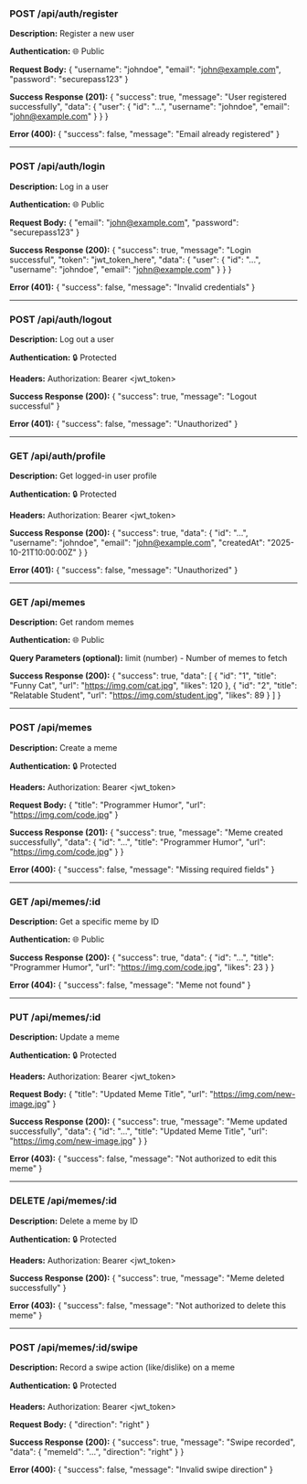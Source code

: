 ### POST /api/auth/register
**Description:** Register a new user

**Authentication:** 🌐 Public

**Request Body:**
{
  "username": "johndoe",
  "email": "john@example.com",
  "password": "securepass123"
}

**Success Response (201):**
{
  "success": true,
  "message": "User registered successfully",
  "data": { "user": { "id": "...", "username": "johndoe", "email": "john@example.com" } }
}

**Error (400):**
{
  "success": false,
  "message": "Email already registered"
}

---

### POST /api/auth/login
**Description:** Log in a user

**Authentication:** 🌐 Public

**Request Body:**
{
  "email": "john@example.com",
  "password": "securepass123"
}

**Success Response (200):**
{
  "success": true,
  "message": "Login successful",
  "token": "jwt_token_here",
  "data": { "user": { "id": "...", "username": "johndoe", "email": "john@example.com" } }
}

**Error (401):**
{
  "success": false,
  "message": "Invalid credentials"
}

---

### POST /api/auth/logout
**Description:** Log out a user

**Authentication:** 🔒 Protected

**Headers:**
Authorization: Bearer <jwt_token>

**Success Response (200):**
{
  "success": true,
  "message": "Logout successful"
}

**Error (401):**
{
  "success": false,
  "message": "Unauthorized"
}

---

### GET /api/auth/profile
**Description:** Get logged-in user profile

**Authentication:** 🔒 Protected

**Headers:**
Authorization: Bearer <jwt_token>

**Success Response (200):**
{
  "success": true,
  "data": { "id": "...", "username": "johndoe", "email": "john@example.com", "createdAt": "2025-10-21T10:00:00Z" }
}

**Error (401):**
{
  "success": false,
  "message": "Unauthorized"
}

---

### GET /api/memes
**Description:** Get random memes

**Authentication:** 🌐 Public

**Query Parameters (optional):**
limit (number) - Number of memes to fetch

**Success Response (200):**
{
  "success": true,
  "data": [
    { "id": "1", "title": "Funny Cat", "url": "https://img.com/cat.jpg", "likes": 120 },
    { "id": "2", "title": "Relatable Student", "url": "https://img.com/student.jpg", "likes": 89 }
  ]
}

---

### POST /api/memes
**Description:** Create a meme

**Authentication:** 🔒 Protected

**Headers:**
Authorization: Bearer <jwt_token>

**Request Body:**
{
  "title": "Programmer Humor",
  "url": "https://img.com/code.jpg"
}

**Success Response (201):**
{
  "success": true,
  "message": "Meme created successfully",
  "data": { "id": "...", "title": "Programmer Humor", "url": "https://img.com/code.jpg" }
}

**Error (400):**
{
  "success": false,
  "message": "Missing required fields"
}

---

### GET /api/memes/:id
**Description:** Get a specific meme by ID

**Authentication:** 🌐 Public

**Success Response (200):**
{
  "success": true,
  "data": { "id": "...", "title": "Programmer Humor", "url": "https://img.com/code.jpg", "likes": 23 }
}

**Error (404):**
{
  "success": false,
  "message": "Meme not found"
}

---

### PUT /api/memes/:id
**Description:** Update a meme

**Authentication:** 🔒 Protected

**Headers:**
Authorization: Bearer <jwt_token>

**Request Body:**
{
  "title": "Updated Meme Title",
  "url": "https://img.com/new-image.jpg"
}

**Success Response (200):**
{
  "success": true,
  "message": "Meme updated successfully",
  "data": { "id": "...", "title": "Updated Meme Title", "url": "https://img.com/new-image.jpg" }
}

**Error (403):**
{
  "success": false,
  "message": "Not authorized to edit this meme"
}

---

### DELETE /api/memes/:id
**Description:** Delete a meme by ID

**Authentication:** 🔒 Protected

**Headers:**
Authorization: Bearer <jwt_token>

**Success Response (200):**
{
  "success": true,
  "message": "Meme deleted successfully"
}

**Error (403):**
{
  "success": false,
  "message": "Not authorized to delete this meme"
}

---

### POST /api/memes/:id/swipe
**Description:** Record a swipe action (like/dislike) on a meme

**Authentication:** 🔒 Protected

**Headers:**
Authorization: Bearer <jwt_token>

**Request Body:**
{
  "direction": "right"
}

**Success Response (200):**
{
  "success": true,
  "message": "Swipe recorded",
  "data": { "memeId": "...", "direction": "right" }
}

**Error (400):**
{
  "success": false,
  "message": "Invalid swipe direction"
}
